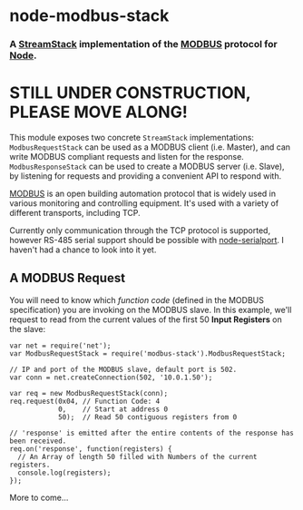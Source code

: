 node-modbus-stack
=================
### A [StreamStack][] implementation of the [MODBUS][Modbus] protocol for [Node][].

# STILL UNDER CONSTRUCTION, PLEASE MOVE ALONG!

This module exposes two concrete `StreamStack` implementations:
`ModbusRequestStack` can be used as a MODBUS client (i.e. Master), and can write
MODBUS compliant requests and listen for the response.
`ModbusResponseStack` can be used to create a MODBUS server (i.e. Slave), by
listening for requests and providing a convenient API to respond with.

[MODBUS][ModbusWiki] is an open building automation protocol that is widely used
in various monitoring and controlling equipment. It's used with a variety of
different transports, including TCP.

Currently only communication through the TCP protocol is supported, however
RS-485 serial support should be possible with [node-serialport]. I haven't
had a chance to look into it yet.


A MODBUS Request
----------------

You will need to know which _function code_ (defined in the MODBUS specification)
you are invoking on the MODBUS slave. In this example, we'll request to read
from the current values of the first 50 __Input Registers__ on the slave:

    var net = require('net');
    var ModbusRequestStack = require('modbus-stack').ModbusRequestStack;
    
    // IP and port of the MODBUS slave, default port is 502.
    var conn = net.createConnection(502, '10.0.1.50');
    
    var req = new ModbusRequestStack(conn);
    req.request(0x04, // Function Code: 4
                0,    // Start at address 0
                50);  // Read 50 contiguous registers from 0
    
    // 'response' is emitted after the entire contents of the response has been received.
    req.on('response', function(registers) {
      // An Array of length 50 filled with Numbers of the current registers.
      console.log(registers);
    });

More to come...


[StreamStack]: http://github.com/TooTallNate/node-stream-stack
[node-serialport]: https://github.com/voodootikigod/node-serialport
[ModbusWiki]: http://en.wikipedia.org/wiki/Modbus
[Modbus]: http://www.modbus.org
[Node]: http://nodejs.org

